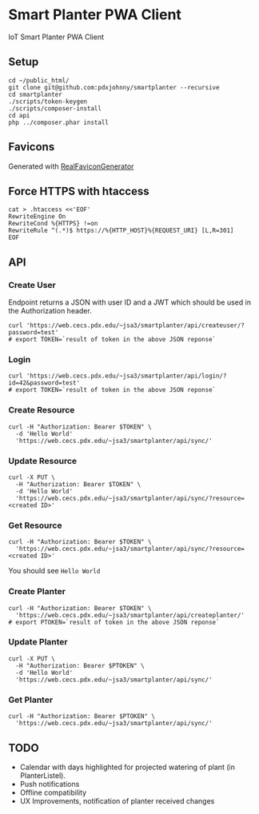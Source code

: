 # Smart Planter PWA Client

IoT Smart Planter PWA Client

## Setup

```console
cd ~/public_html/
git clone git@github.com:pdxjohnny/smartplanter --recursive
cd smartplanter
./scripts/token-keygen
./scripts/composer-install
cd api
php ../composer.phar install
```

## Favicons

Generated with [RealFaviconGenerator](https://realfavicongenerator.net/)

## Force HTTPS with htaccess

```console
cat > .htaccess <<'EOF'
RewriteEngine On
RewriteCond %{HTTPS} !=on
RewriteRule ^(.*)$ https://%{HTTP_HOST}%{REQUEST_URI} [L,R=301]
EOF
```

## API

### Create User

Endpoint returns a JSON with user ID and a JWT which should be used in the
Authorization header.

```console
curl 'https://web.cecs.pdx.edu/~jsa3/smartplanter/api/createuser/?password=test'
# export TOKEN=`result of token in the above JSON reponse`
```

### Login

```console
curl 'https://web.cecs.pdx.edu/~jsa3/smartplanter/api/login/?id=42&password=test'
# export TOKEN=`result of token in the above JSON reponse`
```

### Create Resource

```console
curl -H "Authorization: Bearer $TOKEN" \
  -d 'Hello World'
  'https://web.cecs.pdx.edu/~jsa3/smartplanter/api/sync/'
```

### Update Resource

```console
curl -X PUT \
  -H "Authorization: Bearer $TOKEN" \
  -d 'Hello World'
  'https://web.cecs.pdx.edu/~jsa3/smartplanter/api/sync/?resource=<created ID>'
```

### Get Resource

```console
curl -H "Authorization: Bearer $TOKEN" \
  'https://web.cecs.pdx.edu/~jsa3/smartplanter/api/sync/?resource=<created ID>'
```

You should see `Hello World`

### Create Planter

```console
curl -H "Authorization: Bearer $TOKEN" \
  'https://web.cecs.pdx.edu/~jsa3/smartplanter/api/createplanter/'
# export PTOKEN=`result of token in the above JSON reponse`
```

### Update Planter

```console
curl -X PUT \
  -H "Authorization: Bearer $PTOKEN" \
  -d 'Hello World'
  'https://web.cecs.pdx.edu/~jsa3/smartplanter/api/sync/'
```

### Get Planter

```console
curl -H "Authorization: Bearer $PTOKEN" \
  'https://web.cecs.pdx.edu/~jsa3/smartplanter/api/sync/'
```

## TODO

- Calendar with days highlighted for projected watering of plant
  (in PlanterListel).
- Push notifications
- Offline compatibility
- UX Improvements, notification of planter received changes
